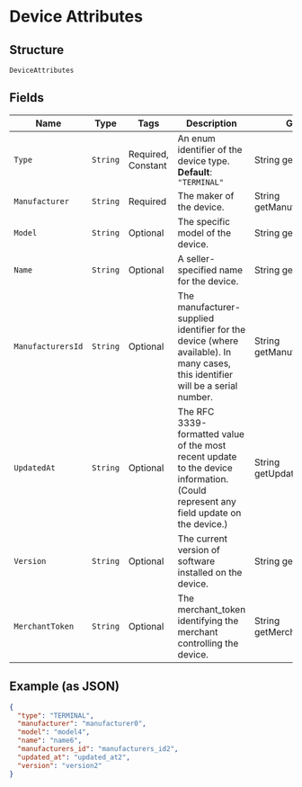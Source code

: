 
# Device Attributes

## Structure

`DeviceAttributes`

## Fields

| Name | Type | Tags | Description | Getter |
|  --- | --- | --- | --- | --- |
| `Type` | `String` | Required, Constant | An enum identifier of the device type.<br>**Default**: `"TERMINAL"` | String getType() |
| `Manufacturer` | `String` | Required | The maker of the device. | String getManufacturer() |
| `Model` | `String` | Optional | The specific model of the device. | String getModel() |
| `Name` | `String` | Optional | A seller-specified name for the device. | String getName() |
| `ManufacturersId` | `String` | Optional | The manufacturer-supplied identifier for the device (where available). In many cases,<br>this identifier will be a serial number. | String getManufacturersId() |
| `UpdatedAt` | `String` | Optional | The RFC 3339-formatted value of the most recent update to the device information.<br>(Could represent any field update on the device.) | String getUpdatedAt() |
| `Version` | `String` | Optional | The current version of software installed on the device. | String getVersion() |
| `MerchantToken` | `String` | Optional | The merchant_token identifying the merchant controlling the device. | String getMerchantToken() |

## Example (as JSON)

```json
{
  "type": "TERMINAL",
  "manufacturer": "manufacturer0",
  "model": "model4",
  "name": "name6",
  "manufacturers_id": "manufacturers_id2",
  "updated_at": "updated_at2",
  "version": "version2"
}
```

